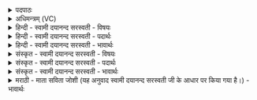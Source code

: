 <details><summary>पदपाठः</summary>

नमः॑। वि॒सृ॒जद्भ्य॒ इति॑ विसृ॒जत्ऽभ्यः॑। विद्ध्य॑द्भ्य॒ इति॒ विद्ध्य॑त्ऽभ्यः। च॒। वः॒। नमः॑। नमः॑। स्व॒पद्भ्य॒ इति॑ स्व॒पत्ऽभ्यः॑। जाग्र॑द्भ्य॒ इति॒ जाग्र॑त्ऽभ्यः। च॒। वः॒। नमः॑। नमः॑। शया॑नेभ्यः। आसी॑नेभ्यः। च॒। वः॒। नमः॑। नमः॑। तिष्ठ॑द्भ्य इति॒ तिष्ठ॑त्ऽभ्यः। धाव॑द्भ्य॒ इति॒ धाव॑त्ऽभ्यः। च॒। वः॒। नमः॑। २३।
</details>

<details><summary>अधिमन्त्रम् (VC)</summary>

- रुद्रा देवताः
- कुत्स ऋषिः
- निचृदतिजगती
- निषादः
</details>

<details><summary>हिन्दी - स्वामी दयानन्द सरस्वती - विषयः</summary>

फिर भी वह विषय अगले मन्त्र में कहा है ॥
</details>

<details><summary>हिन्दी - स्वामी दयानन्द सरस्वती - पदार्थः</summary>

पदार्थान्वयभाषाः -  हे मनुष्यो ! तुम ऐसा सब को जनाओ कि हम लोग (विसृजद्भ्यः) शत्रुओं पर शस्त्रादि छोड़नेवालों को (नमः) अन्नादि पदार्थ (च) और (विद्ध्यद्भ्यः) शस्त्रों से शत्रुओं को मारते हुए (वः) तुमको (नमः) अन्न (स्वपद्भ्यः) सोते हुओं के लिये (नमः) वज्र (च) और (जाग्रद्भ्यः) जागते हुए (वः) तुम को (नमः) अन्न (शयानेभ्यः) निद्रालुओं को (नमः) अन्न (च) और (आसीनेभ्यः) आसन पर बैठे हुए (वः) तुम को (नमः) अन्न (तिष्ठद्भ्यः) खड़े हुओं को (नमः) अन्न (च) और (धावद्भ्यः) शीघ्र चलते हुए (वः) तुम लोगों को (नमः) अन्न देवेंगे ॥२३ ॥
</details>

<details><summary>हिन्दी - स्वामी दयानन्द सरस्वती - भावार्थः</summary>

भावार्थभाषाः -  गृहस्थों को चाहिये कि करुणामय वचन बोल और अन्नादि पदार्थ देके सब प्राणियों को सुखी करें ॥२३ ॥
</details>

<details><summary>संस्कृत - स्वामी दयानन्द सरस्वती - विषयः</summary>

पुनस्तमेव विषयमाह ॥
</details>

<details><summary>संस्कृत - स्वामी दयानन्द सरस्वती - पदार्थः</summary>

पदार्थान्वयभाषाः -  हे मनुष्याः ! यूयमेवं सर्वेभ्य आज्ञापयत वयं विसृजद्भ्यो नमो विद्ध्यद्भ्यश्च वो नमः स्वपद्भ्यो नमो जाग्रद्भ्यश्च वो नमः शयानेभ्यो नम आसीनेभ्यश्च वो नमस्तिष्ठद्भ्यो नमो धावद्भ्यश्च वो नमः प्रदास्याम इति ॥२३ ॥
</details>

<details><summary>संस्कृत - स्वामी दयानन्द सरस्वती - भावार्थः</summary>

भावार्थभाषाः -  गृहस्थैरानृशंस्यं प्रयोज्यान्नादिकं दत्त्वा सर्वे प्राणिनः सुखनीयाः ॥२३ ॥
</details>

<details><summary>मराठी - माता सविता जोशी (यह अनुवाद स्वामी दयानन्द सरस्वती जी के आधार पर किया गया है।) - भावार्थः</summary>

भावार्थभाषाः -  गृहस्थी लोकांनी सर्व प्राण्यांना करुणामयी वाणीने बोलावे व अन्न इत्यादी पदार्थ देऊन त्यांना सुखी करावे.
</details>